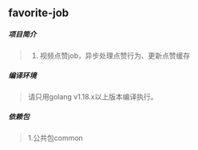 ## favorite-job

##### 项目简介
> 1. 视频点赞job，异步处理点赞行为、更新点赞缓存 

##### 编译环境
> 请只用golang v1.18.x以上版本编译执行。

##### 依赖包
> 1.公共包common